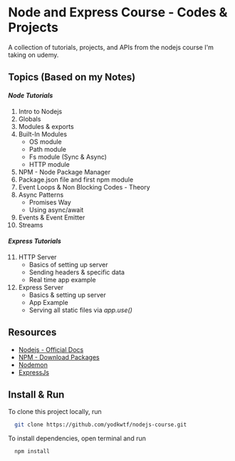# Node and Express Course - Codes & Projects

A collection of tutorials, projects, and APIs from the nodejs course I'm taking on udemy.

## Topics (Based on my Notes)

#### _Node Tutorials_

1. Intro to Nodejs
2. Globals
3. Modules & exports
4. Built-In Modules
   - OS module
   - Path module
   - Fs module (Sync & Async)
   - HTTP module
5. NPM - Node Package Manager
6. Package.json file and first npm module
7. Event Loops & Non Blocking Codes - Theory
8. Async Patterns
   - Promises Way
   - Using async/await
9. Events & Event Emitter
10. Streams

#### _Express Tutorials_

11. HTTP Server
    - Basics of setting up server
    - Sending headers & specific data
    - Real time app example
12. Express Server
    - Basics & setting up server
    - App Example
    - Serving all static files via _app.use()_

## Resources

- [Nodejs - Official Docs](https://nodejs.org/en/)
- [NPM - Download Packages](https://www.npmjs.com/)
- [Nodemon](https://www.npmjs.com/package/nodemon)
- [ExpressJs](https://www.npmjs.com/package/express)

## Install & Run

To clone this project locally, run

```bash
  git clone https://github.com/yodkwtf/nodejs-course.git
```

To install dependencies, open terminal and run

```bash
  npm install
```
